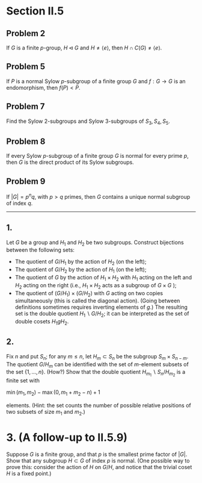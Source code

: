 # Section II.5

## Problem 2
If $G$ is a finite $p$-group, $H \triangleleft G$ and $H \neq\langle e\rangle$, then $H \cap C(G) \neq\langle e\rangle$.

## Problem 5
If $P$ is a normal Sylow $p$-subgroup of a finite group $G$ and $f: G \rightarrow G$ is an endomorphism, then $f(P)<P$.

## Problem 7
Find the Sylow 2-subgroups and Sylow 3-subgroups of $S_3, S_4, S_5$.

## Problem 8
If every Sylow $p$-subgroup of a finite group $G$ is normal for every prime $p$, then $G$ is the direct product of its Sylow subgroups.

## Problem 9
If $|G|=p^n q$, with $p>q$ primes, then $G$ contains a unique normal subgroup of index $q$.

---
## 1.
Let $G$ be a group and $H_1$ and $H_2$ be two subgroups. Construct bijections between the following sets:
- The quotient of $G / H_1$ by the action of $H_2$ (on the left);
- The quotient of $G / H_2$ by the action of $H_1$ (on the left);
- The quotient of $G$ by the action of $H_1 \times H_2$ with $H_1$ acting on the left and $H_2$ acting on the right (i.e., $H_1 \times H_2$ acts as a subgroup of $G \times G$ );
- The quotient of $\left(G / H_1\right) \times\left(G / H_2\right)$ with $G$ acting on two copies simultaneously (this is called the diagonal action).
(Going between definitions sometimes requires inverting elements of $g$.) The resulting set is the double quotient $H_1 \backslash G / H_2$; it can be interpreted as the set of double cosets $H_1 g H_2$.

## 2.
Fix $n$ and put $S_n$; for any $m \leq n$, let $H_m \subset S_n$ be the subgroup $S_m \times S_{n-m}$. The quotient $G / H_m$ can be identified with the set of $m$-element subsets of the set $\{1, \ldots, n\}$. (How?) Show that the double quotient $H_{m_1} \backslash S_n / H_{m_2}$ is a finite set with

$\min \left(m_1, m_2\right)-\max \left(0, m_1+m_2-n\right)+1$

elements. (Hint: the set counts the number of possible relative positions of two subsets of size $m_1$ and $m_2$.)

# 3. (A follow-up to II.5.9)
Suppose $G$ is a finite group, and that $p$ is the smallest prime factor of $|G|$. Show that any subgroup $H \subset G$ of index $p$ is normal. (One possible way to prove this: consider the action of $H$ on $G / H$, and notice that the trivial coset $H$ is a fixed point.)
